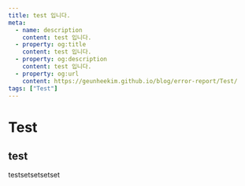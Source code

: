 ```yaml
---
title: test 입니다.
meta:
  - name: description
    content: test 입니다.
  - property: og:title
    content: test 입니다.
  - property: og:description
    content: test 입니다.
  - property: og:url
    content: https://geunheekim.github.io/blog/error-report/Test/
tags: ["Test"]
---
```


# Test

## test

testsetsetsetset

<TagLinks />

